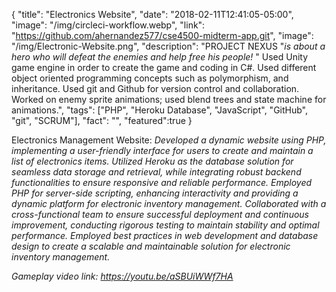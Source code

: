 {
  "title": "Electronics Website",
  "date": "2018-02-11T12:41:05-05:00",
  "image": "/img/circleci-workflow.webp",
  "link": "https://github.com/ahernandez577/cse4500-midterm-app.git",
  "image": "/img/Electronic-Website.png",
  "description": "PROJECT NEXUS \"<em>is about a hero who will defeat the enemies and help free his people! </em>\" Used Unity game engine in order to create the game and coding in C#. Used different object oriented programming concepts such as polymorphism, and inheritance. Used git and Github for version control and collaboration. Worked on enemy sprite animations; used blend trees and state machine for animations.",
  "tags": ["PHP", "Heroku Database", "JavaScript", "GitHub", "git", "SCRUM"],
  "fact": "",
  "featured":true
}

Electronics Management Website:<em> Developed a dynamic website using PHP, implementing a user-friendly interface for users to create and maintain a list of electronics items. Utilized Heroku as the database solution for seamless data storage and retrieval, while integrating robust backend functionalities to ensure responsive and reliable performance. Employed PHP for server-side scripting, enhancing interactivity and providing a dynamic platform for electronic inventory management. Collaborated with a cross-functional team to ensure successful deployment and continuous improvement, conducting rigorous testing to maintain stability and optimal performance. Employed best practices in web development and database design to create a scalable and maintainable solution for electronic inventory management.

Gameplay video link: https://youtu.be/aSBUiWWf7HA
